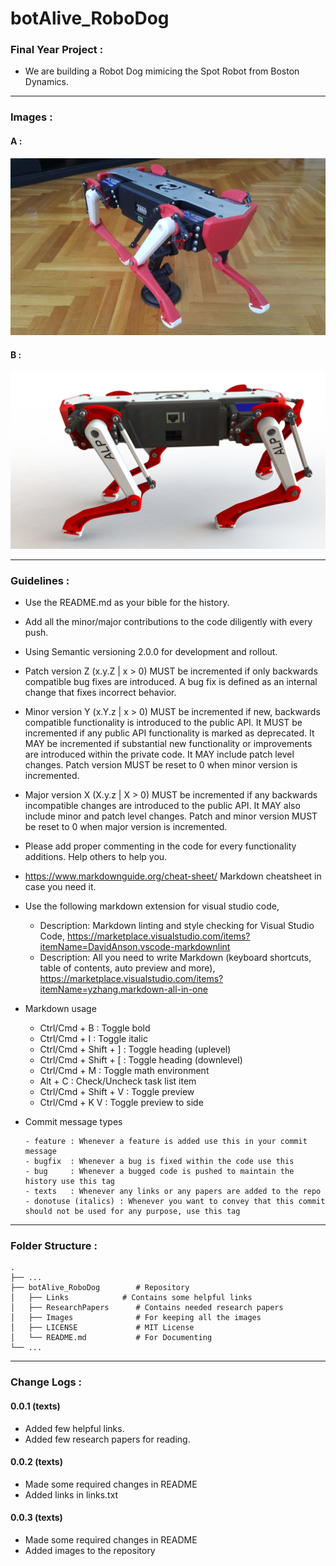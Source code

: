 # botAlive_RoboDog

### Final Year Project :

- We are building a Robot Dog mimicing the Spot Robot from Boston Dynamics.

---

### Images :

#### A :
<img src="Images/botA.jpg" width="640"/>

#### B : 
<img src="Images/botB.jpg" width="640"/>

---

### Guidelines :

- Use the README.md as your bible for the history. 
- Add all the minor/major contributions to the code diligently with every push. 
- Using Semantic versioning 2.0.0 for development and rollout.
- Patch version Z (x.y.Z | x > 0) MUST be incremented if only backwards compatible bug fixes are introduced. A bug fix is defined as an internal change that fixes incorrect behavior.
- Minor version Y (x.Y.z | x > 0) MUST be incremented if new, backwards compatible functionality is introduced to the public API. It MUST be incremented if any public API functionality is marked as deprecated. It MAY be incremented if substantial new functionality or improvements are introduced within the private code. It MAY include patch level changes. Patch version MUST be reset to 0 when minor version is incremented.
- Major version X (X.y.z | X > 0) MUST be incremented if any backwards incompatible changes are introduced to the public API. It MAY also include minor and patch level changes. Patch and minor version MUST be reset to 0 when major version is incremented.
- Please add proper commenting in the code for every functionality additions. Help others to help you.
- <https://www.markdownguide.org/cheat-sheet/>   Markdown cheatsheet in case you need it.
- Use the following markdown extension for visual studio code, 
  - Description: Markdown linting and style checking for Visual Studio Code, <https://marketplace.visualstudio.com/items?itemName=DavidAnson.vscode-markdownlint>
  - Description: All you need to write Markdown (keyboard shortcuts, table of contents, auto preview and more), <https://marketplace.visualstudio.com/items?itemName=yzhang.markdown-all-in-one>

- Markdown usage
  - Ctrl/Cmd + B : Toggle bold
  - Ctrl/Cmd + I : Toggle italic
  - Ctrl/Cmd + Shift + ] : Toggle heading (uplevel)
  - Ctrl/Cmd + Shift + [ : Toggle heading (downlevel)
  - Ctrl/Cmd + M : Toggle math environment
  - Alt + C : Check/Uncheck task list item
  - Ctrl/Cmd + Shift + V : Toggle preview
  - Ctrl/Cmd + K V : Toggle preview to side

- Commit message types

  ```
  - feature : Whenever a feature is added use this in your commit message
  - bugfix  : Whenever a bug is fixed within the code use this
  - bug     : Whenever a bugged code is pushed to maintain the history use this tag
  - texts   : Whenever any links or any papers are added to the repo
  - donotuse (italics) : Whenever you want to convey that this commit should not be used for any purpose, use this tag
  ```

---
### Folder Structure :
    .
    ├── ...
    ├── botAlive_RoboDog        # Repository
    │   ├── Links	         # Contains some helpful links
    │   ├── ResearchPapers      # Contains needed research papers
    │   ├── Images              # For keeping all the images   
    │   ├── LICENSE             # MIT License
    │   └── README.md           # For Documenting
    └── ...
    
---    
### Change Logs :

#### 0.0.1 (texts)
- Added few helpful links.
- Added few research papers for reading.

#### 0.0.2 (texts)
- Made some required changes in README
- Added links in links.txt

#### 0.0.3 (texts)
- Made some required changes in README
- Added images to the repository
